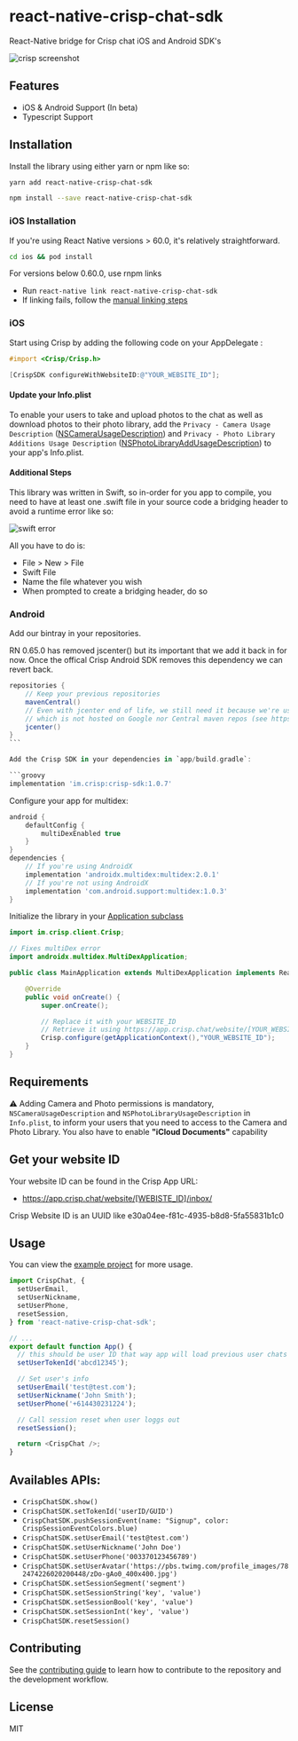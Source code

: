 # react-native-crisp-chat-sdk

React-Native bridge for Crisp chat iOS and Android SDK&#39;s

![crisp screenshot](./screenshot.png)

## Features

- iOS & Android Support (In beta)
- Typescript Support

## Installation

Install the library using either yarn or npm like so:

```sh
yarn add react-native-crisp-chat-sdk
```

```sh
npm install --save react-native-crisp-chat-sdk
```

### iOS Installation

If you're using React Native versions > 60.0, it's relatively straightforward.

```sh
cd ios && pod install
```

For versions below 0.60.0, use rnpm links

- Run `react-native link react-native-crisp-chat-sdk`
- If linking fails, follow the
  [manual linking steps](https://facebook.github.io/react-native/docs/linking-libraries-ios.html#manual-linking)

### iOS

Start using Crisp by adding the following code on your AppDelegate :

```objective-c
#import <Crisp/Crisp.h>

[CrispSDK configureWithWebsiteID:@"YOUR_WEBSITE_ID"];
```

#### Update your Info.plist

To enable your users to take and upload photos to the chat as well as download photos to their photo library, add the
`Privacy - Camera Usage Description` ([NSCameraUsageDescription](https://developer.apple.com/documentation/bundleresources/information_property_list/nscamerausagedescription)) and `Privacy - Photo Library Additions Usage Description` ([NSPhotoLibraryAddUsageDescription](https://developer.apple.com/documentation/bundleresources/information_property_list/nsphotolibraryaddusagedescription)) to your app's Info.plist.

#### Additional Steps

This library was written in Swift, so in-order for you app to compile, you need to have at least one .swift file in your source code a bridging header to avoid a runtime error like so:

![swift error](./swift-error.png)

All you have to do is:

- File > New > File
- Swift File
- Name the file whatever you wish
- When prompted to create a bridging header, do so

### Android

Add our bintray in your repositories.

RN 0.65.0 has removed jscenter() but its important that we add it back in for now. Once the offical Crisp Android SDK removes this dependency we can revert back.

````groovy
repositories {
    // Keep your previous repositories
    mavenCentral()
    // Even with jcenter end of life, we still need it because we're using exoplayer 2.13.0 for compatibility issue,
    // which is not hosted on Google nor Central maven repos (see https://github.com/google/ExoPlayer/issues/5246)
    jcenter()
}
```

Add the Crisp SDK in your dependencies in `app/build.gradle`:

```groovy
implementation 'im.crisp:crisp-sdk:1.0.7'
````

Configure your app for multidex:

```groovy
android {
    defaultConfig {
        multiDexEnabled true
    }
}
dependencies {
    // If you're using AndroidX
    implementation 'androidx.multidex:multidex:2.0.1'
    // If you're not using AndroidX
    implementation 'com.android.support:multidex:1.0.3'
}
```

Initialize the library in your [Application subclass](https://github.com/facebook/react-native/blob/master/template/android/app/src/main/java/com/helloworld/MainApplication.java)

```java
import im.crisp.client.Crisp;

// Fixes multiDex error
import androidx.multidex.MultiDexApplication;

public class MainApplication extends MultiDexApplication implements ReactApplication {

    @Override
    public void onCreate() {
        super.onCreate();

        // Replace it with your WEBSITE_ID
        // Retrieve it using https://app.crisp.chat/website/[YOUR_WEBSITE_ID]/
        Crisp.configure(getApplicationContext(),"YOUR_WEBSITE_ID");
    }
}
```

## Requirements

⚠️ Adding Camera and Photo permissions is mandatory, `NSCameraUsageDescription` and `NSPhotoLibraryUsageDescription` in `Info.plist`, to inform your users that you need to access to the Camera and Photo Library. You also have to enable **"iCloud Documents"** capability

## Get your website ID

Your website ID can be found in the Crisp App URL:

- https://app.crisp.chat/website/[WEBISTE_ID]/inbox/

Crisp Website ID is an UUID like e30a04ee-f81c-4935-b8d8-5fa55831b1c0

## Usage

You can view the [example project](./example/src/App.tsx) for more usage.

```js
import CrispChat, {
  setUserEmail,
  setUserNickname,
  setUserPhone,
  resetSession,
} from 'react-native-crisp-chat-sdk';

// ...
export default function App() {
  // this should be user ID that way app will load previous user chats
  setUserTokenId('abcd12345');

  // Set user's info
  setUserEmail('test@test.com');
  setUserNickname('John Smith');
  setUserPhone('+614430231224');

  // Call session reset when user loggs out
  resetSession();

  return <CrispChat />;
}
```

## Availables APIs:

- `CrispChatSDK.show()`
- `CrispChatSDK.setTokenId('userID/GUID')`
- `CrispChatSDK.pushSessionEvent(name: "Signup", color: CrispSessionEventColors.blue)`
- `CrispChatSDK.setUserEmail('test@test.com')`
- `CrispChatSDK.setUserNickname('John Doe')`
- `CrispChatSDK.setUserPhone('003370123456789')`
- `CrispChatSDK.setUserAvatar('https://pbs.twimg.com/profile_images/782474226020200448/zDo-gAo0_400x400.jpg')`
- `CrispChatSDK.setSessionSegment('segment')`
- `CrispChatSDK.setSessionString('key', 'value')`
- `CrispChatSDK.setSessionBool('key', 'value')`
- `CrispChatSDK.setSessionInt('key', 'value')`
- `CrispChatSDK.resetSession()`

## Contributing

See the [contributing guide](CONTRIBUTING.md) to learn how to contribute to the repository and the development workflow.

## License

MIT
